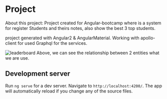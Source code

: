 # Project

About this project: Project created for Angular-bootcamp where is a system for register Students and theirs notes, also show the best 3 top students. 

project generated with Angular2 & AngularMaterial.
Working with apollo-client for used Graphql for the services.


![leaderboard](https://raw.githubusercontent.com/H4isan/studentProyect/master/schema.png)
Above, we can see the relationship between 2 entities what we are use. 

## Development server

Run `ng serve` for a dev server. Navigate to `http://localhost:4200/`. The app will automatically reload if you change any of the source files.

